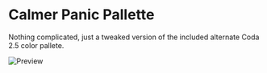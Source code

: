 # Calmer Panic Pallette

Nothing complicated, just a tweaked version of the included alternate Coda 2.5 color pallete.

![Preview](https://s3.amazonaws.com/f.cl.ly/items/2v1Q0n453T2Y1j3y2s1N/preview.png)
